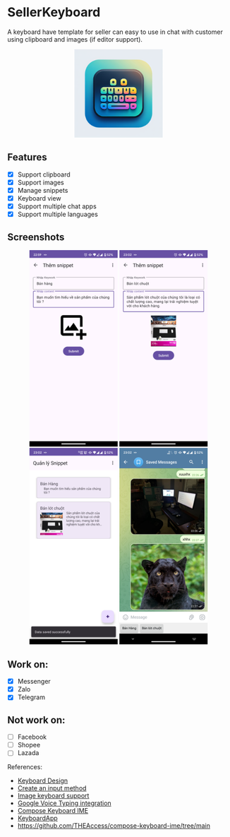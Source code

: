 # SellerKeyboard

A keyboard have template for seller can easy to use in chat with customer using clipboard and
images (if editor support).

<p align="center">
  <img src="./images/logo.png" alt="Logo" width="200" height="200" />
</p>

## Features

- [x] Support clipboard
- [x] Support images
- [x] Manage snippets
- [x] Keyboard view
- [x] Support multiple chat apps
- [x] Support multiple languages

## Screenshots

<p align="center">
  <img src="images/screenshot_add_snippets.png" alt="Screenshot1" width="200"  />
  <img src="images/screenshot_add_snippet_images.png" alt="Screenshot2" width="200" />
  <img src="images/screenshot_manage_snippets.png" alt="Screenshot3" width="200"  />
  <img src="images/screenshot_keyboard_view.png" alt="Screenshot4" width="200" />
</p>

## Work on:

- [x] Messenger
- [x] Zalo
- [x] Telegram

## Not work on:

- [ ] Facebook
- [ ] Shopee
- [ ] Lazada

References:

- [Keyboard Design](https://www.figma.com/design/kw9CGigo5HLvBg9EERw9cC/Android-Keyboard-%E2%80%93%C2%A0Material-3-UI-Kit-(Community)?node-id=14-10749&node-type=FRAME&t=SSti3FEp9NBVNxpe-0)
- [Create an input method](https://developer.android.com/develop/ui/views/touch-and-input/creating-input-method)
- [Image keyboard support](https://developer.android.com/develop/ui/views/touch-and-input/image-keyboard)
- [Google Voice Typing integration](https://github.com/johnjamesmiller/google-voice-typing-integration)
- [Compose Keyboard IME](https://github.com/THEAccess/compose-keyboard-ime)
- [KeyboardApp](https://github.com/IBRUTALI/KeyboardApp)
- https://github.com/THEAccess/compose-keyboard-ime/tree/main